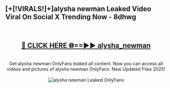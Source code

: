 <h2>[+[!VIRALS!]+]alysha newman Leaked Video Viral On Social X Trending Now - 8dhwg</h2>
<br>
<div align="center">
<h2><a href="https://libra.edu.pl?alysha_newman" rel="nofollow">🔴 CLICK HERE 🌐==►► alysha_newman</a></h2>
<br>
Get alysha newman OnlyFans leaked all content. Now you can access all videos and pictures of alysha newman OnlyFans. New Updated Files 2025!
<br>
<br>
<a href="https://libra.edu.pl?alysha_newman" rel="nofollow" data-target="animated-image.originalLink"><img src="https://i.ibb.co.com/WyWwxjT/player-gif2.gif" alt="alysha newman Leaked OnlyFans" style="max-width: 100%; display: inline-block;" data-target="animated-image.originalImage"></a>
</div>
<br>